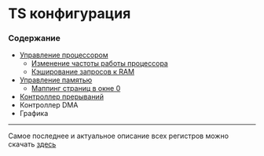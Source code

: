 # TS конфигурация

### Содержание

* [Управление процессором][cpu]
	* [Изменение частоты работы процессора][cpu#clock]
	* [Кэширование запросов к RAM][cpu#cache] 
* [Управление памятью][memory]
	* [Маппинг страниц в окне 0][memory#mapping] 
* [Контроллер прерываний][interrupts]
* Контроллер DMA
* Графика

---

Самое последнее и актуальное описание всех регистров можно скачать [здесь][TSConf.xls]

[cpu]: cpu.md
[cpu#clock]: cpu.md#clock
[cpu#cache]: cpu.md#cache
[memory]: memory.md
[memory#mapping]: memory.md#mapping
[interrupts]: interrupts.md
[TSConf.xls]: http://zx-evo-fpga.googlecode.com/hg/pentevo/docs/TSconf/TSconf.xls
